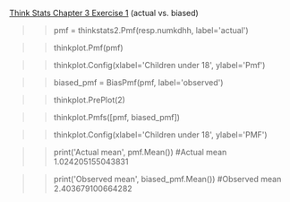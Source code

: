 [Think Stats Chapter 3 Exercise 1](http://greenteapress.com/thinkstats2/html/thinkstats2004.html#toc31) (actual vs. biased)

>> pmf = thinkstats2.Pmf(resp.numkdhh, label='actual')

>> thinkplot.Pmf(pmf)

>> thinkplot.Config(xlabel='Children under 18', ylabel='Pmf')

>> biased_pmf = BiasPmf(pmf, label='observed')

>> thinkplot.PrePlot(2)

>> thinkplot.Pmfs([pmf, biased_pmf])

>> thinkplot.Config(xlabel='Children under 18', ylabel='PMF')

>> print('Actual mean', pmf.Mean())  #Actual mean 1.024205155043831

>> print('Observed mean', biased_pmf.Mean()) #Observed mean 2.403679100664282
